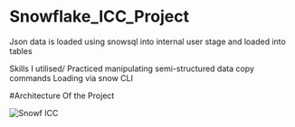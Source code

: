 # Snowflake_ICC_Project

Json data is loaded using snowsql into internal user stage and loaded into tables

Skills I utilised/ Practiced 
manipulating semi-structured data
copy commands
Loading via snow CLI


#Architecture Of the Project

![Snowf ICC](https://github.com/user-attachments/assets/14855f86-9459-4cc4-96c0-c55076a1a53d)
